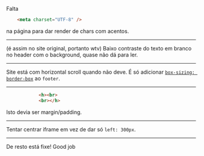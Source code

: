 Falta

```html
    <meta charset="UTF-8" />
```

na página para dar render de chars com acentos.

---

(é assim no site original, portanto wtv)
Baixo contraste do texto em branco no header com o background,
quase não dá para ler.

---

Site está com horizontal scroll quando não deve.
É só adicionar [`box-sizing: border-box`](https://developer.mozilla.org/en-US/docs/Web/CSS/box-sizing)
ao `footer`.

---

```html
            <h><br>
            <br></h>
```

Isto devia ser margin/padding.

---

Tentar centrar iframe em vez de dar só `left: 300px`.

---

De resto está fixe! Good job
